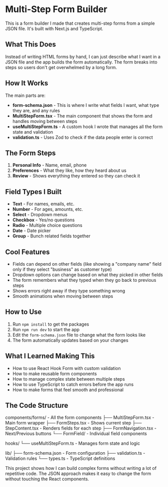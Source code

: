 # Multi-Step Form Builder

This is a form builder I made that creates multi-step forms from a simple JSON file. It's built with Next.js and TypeScript.

## What This Does

Instead of writing HTML forms by hand, I can just describe what I want in a JSON file and the app builds the form automatically. The form breaks into steps so users don't get overwhelmed by a long form.

## How It Works

The main parts are:

- **form-schema.json** - This is where I write what fields I want, what type they are, and any rules
- **MultiStepForm.tsx** - The main component that shows the form and handles moving between steps
- **useMultiStepForm.ts** - A custom hook I wrote that manages all the form state and validation
- **validation.ts** - Uses Zod to check if the data people enter is correct

## The Form Steps

1. **Personal Info** - Name, email, phone
2. **Preferences** - What they like, how they heard about us
3. **Review** - Shows everything they entered so they can check it

## Field Types I Built

- **Text** - For names, emails, etc.
- **Number** - For ages, amounts, etc.
- **Select** - Dropdown menus
- **Checkbox** - Yes/no questions
- **Radio** - Multiple choice questions
- **Date** - Date picker
- **Group** - Bunch related fields together

## Cool Features

- Fields can depend on other fields (like showing a "company name" field only if they select "business" as customer type)
- Dropdown options can change based on what they picked in other fields
- The form remembers what they typed when they go back to previous steps
- Shows errors right away if they type something wrong
- Smooth animations when moving between steps

## How to Use

1. Run `npm install` to get the packages
2. Run `npm run dev` to start the app
3. Edit the `form-schema.json` file to change what the form looks like
4. The form automatically updates based on your changes

## What I Learned Making This

- How to use React Hook Form with custom validation
- How to make reusable form components
- How to manage complex state between multiple steps
- How to use TypeScript to catch errors before the app runs
- How to make forms that feel smooth and professional

## The Code Structure

components/forms/ - All the form components
├── MultiStepForm.tsx - Main form wrapper
├── FormSteps.tsx - Shows current step
├── StepContent.tsx - Renders fields for each step
├── FormNavigation.tsx - Next/Previous buttons
└── FormField/ - Individual field components

hooks/
└── useMultiStepForm.ts - Manages form state and logic

lib/
├── form-schema.json - Form configuration
├── validation.ts - Validation rules
└── types.ts - TypeScript definitions

This project shows how I can build complex forms without writing a lot of repetitive code. The JSON approach makes it easy to change the form without
touching the React components.
